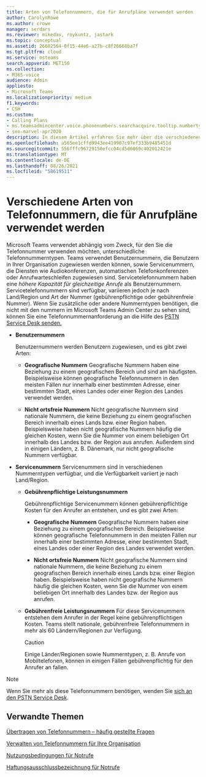 ```yaml
---
title: Arten von Telefonnummern, die für Anrufpläne verwendet werden
author: CarolynRowe
ms.author: crowe
manager: serdars
ms.reviewer: mikedav, roykuntz, jastark
ms.topic: conceptual
ms.assetid: 26602564-0f15-44e6-a27b-c8f26668ba7f
ms.tgt.pltfrm: cloud
ms.service: msteams
search.appverid: MET150
ms.collection:
- M365-voice
audience: Admin
appliesto:
- Microsoft Teams
ms.localizationpriority: medium
f1.keywords:
- CSH
ms.custom:
- Calling Plans
- ms.teamsadmincenter.voice.phonenumbers.searchacquire.tooltip.numbertype
- seo-marvel-apr2020
description: In diesem Artikel erfahren Sie mehr über die verschiedenen Telefonnummerntypen, Microsoft Teams Anrufpläne verwendet werden.
ms.openlocfilehash: a565ee1cffd9943ee419907c97ef333b9485451d
ms.sourcegitcommit: 556fffc96729150efcc04cd5d6069c402012421e
ms.translationtype: MT
ms.contentlocale: de-DE
ms.lasthandoff: 08/26/2021
ms.locfileid: "58619511"
---
```

# <a name="different-kinds-of-phone-numbers-used-for-calling-plans"></a>Verschiedene Arten von Telefonnummern, die für Anrufpläne verwendet werden

Microsoft Teams verwendet abhängig vom Zweck, für den Sie die Telefonnummer verwenden möchten, unterschiedliche Telefonnummerntypen. Teams verwendet Benutzernummern, die Benutzern in Ihrer Organisation zugewiesen  werden können, sowie Servicenummern, die Diensten wie Audiokonferenzen, automatischen Telefonkonferenzen oder Anrufwarteschleifen zugewiesen sind.  Servicetelefonnummern haben eine *höhere Kapazität für gleichzeitige Anrufe*  als Benutzernummern. Servicetelefonnummern sind verfügbar, variieren jedoch je nach Land/Region und Art der Nummer (gebührenpflichtige oder gebührenfreie Nummer). Wenn Sie zusätzliche oder andere Nummerntypen benötigen, die nicht mit den nummern im Microsoft Teams Admin Center zu sehen sind, können Sie eine Telefonnummernanforderung an die Hilfe des [PSTN Service Desk senden.](manage-phone-numbers-for-your-organization/contact-pstn-service-desk.md)
  
- **Benutzernummern**
    
    Benutzernummern werden Benutzern zugewiesen, und es gibt zwei Arten:
    
  - **Geografische Nummern** Geografische Nummern haben eine Beziehung zu einem geografischen Bereich und sind am häufigsten. Beispielsweise können geografische Telefonnummern in den meisten Fällen nur innerhalb einer bestimmten Adresse, einer bestimmten Stadt, eines Landes oder einer Region des Landes verwendet werden.
    
  - **Nicht ortsfreie Nummern** Nicht geografische Nummern sind nationale Nummern, die keine Beziehung zu einem geografischen Bereich innerhalb eines Lands bzw. einer Region haben. Beispielsweise haben nicht geografische Nummern häufig die gleichen Kosten, wenn Sie die Nummer von einem beliebigen Ort innerhalb des Landes bzw. der Region aus anrufen. Außerdem sind in einigen Ländern, z. B. Dänemark, nur nicht geografische Nummern verfügbar.
    
- **Servicenummern** Servicenummern sind in verschiedenen Nummerntypen verfügbar, und die Verfügbarkeit variiert je nach Land/Region.
    
  - **Gebührenpflichtige Leistungsnummern**
    
    Gebührenpflichtige Servicenummern können gebührenpflichtige Kosten für den Anrufer an entstehen, und es gibt zwei Arten:
    
      - **Geografische Nummern** Geografische Nummern haben eine Beziehung zu einem geografischen Bereich. Beispielsweise können geografische Telefonnummern in den meisten Fällen nur innerhalb einer bestimmten Adresse, einer bestimmten Stadt, eines Landes oder einer Region des Landes verwendet werden.
        
      - **Nicht ortsfreie Nummern** Nicht geografische Nummern sind nationale Nummern, die keine Beziehung zu einem geografischen Bereich innerhalb eines Lands bzw. einer Region haben. Beispielsweise haben nicht geografische Nummern häufig die gleichen Kosten, wenn Sie die Nummer von einem beliebigen Ort innerhalb des Landes bzw. der Region aus anrufen.
   
  - **Gebührenfreie Leistungsnummern** Für diese Servicenummern entstehen dem Anrufer in der Regel keine gebührenpflichtigen Kosten. Teams stellt nationale, gebührenfreie Telefonnummern in mehr als 60 Ländern/Regionen zur Verfügung.
    
    > [!CAUTION]
    > Einige Länder/Regionen sowie Nummerntypen, z. B. Anrufe von Mobiltelefonen, können in einigen Fällen gebührenpflichtig für den Anrufer an fallen. 
  
> [!NOTE]
> Wenn Sie mehr als diese Telefonnummern benötigen, wenden Sie [sich an den PSTN Service Desk](manage-phone-numbers-for-your-organization/contact-pstn-service-desk.md).

## <a name="related-topics"></a>Verwandte Themen

[Übertragen von Telefonnummern – häufig gestellte Fragen](./phone-number-calling-plans/port-order-overview.md)

[Verwalten von Telefonnummern für Ihre Organisation](manage-phone-numbers-for-your-organization/manage-phone-numbers-for-your-organization.md)

[Nutzungsbedingungen für Notrufe](emergency-calling-terms-and-conditions.md)

[Haftungsausschlussbezeichnung für Notrufe](https://github.com/MicrosoftDocs/OfficeDocs-SkypeForBusiness/blob/live/Teams/downloads/emergency-calling/emergency-calling-label-(en-us)-(v.1.0).zip?raw=true)